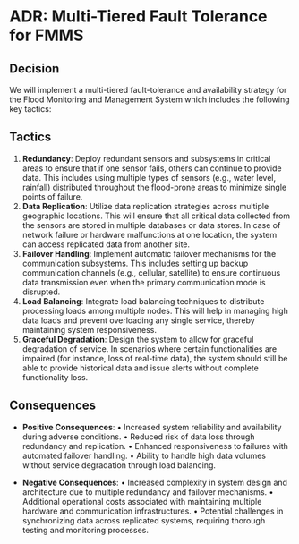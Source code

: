 # ADR: Multi-Tiered Fault Tolerance for FMMS

## Decision
We will implement a multi-tiered fault-tolerance and availability strategy for the Flood Monitoring and Management System which includes the following key tactics:

## Tactics
1. **Redundancy**: Deploy redundant sensors and subsystems in critical areas to ensure that if one sensor fails, others can continue to provide data. This includes using multiple types of sensors (e.g., water level, rainfall) distributed throughout the flood-prone areas to minimize single points of failure.
2. **Data Replication**: Utilize data replication strategies across multiple geographic locations. This will ensure that all critical data collected from the sensors are stored in multiple databases or data stores. In case of network failure or hardware malfunctions at one location, the system can access replicated data from another site.
3. **Failover Handling**: Implement automatic failover mechanisms for the communication subsystems. This includes setting up backup communication channels (e.g., cellular, satellite) to ensure continuous data transmission even when the primary communication mode is disrupted.
4. **Load Balancing**: Integrate load balancing techniques to distribute processing loads among multiple nodes. This will help in managing high data loads and prevent overloading any single service, thereby maintaining system responsiveness.
5. **Graceful Degradation**: Design the system to allow for graceful degradation of service. In scenarios where certain functionalities are impaired (for instance, loss of real-time data), the system should still be able to provide historical data and issue alerts without complete functionality loss.
## Consequences
- **Positive Consequences**: 
•	Increased system reliability and availability during adverse conditions.
•	Reduced risk of data loss through redundancy and replication.
•	Enhanced responsiveness to failures with automated failover handling.
•	Ability to handle high data volumes without service degradation through load balancing.

- **Negative Consequences**:
•	Increased complexity in system design and architecture due to multiple redundancy and failover mechanisms.
•	Additional operational costs associated with maintaining multiple hardware and communication infrastructures.
•	Potential challenges in synchronizing data across replicated systems, requiring thorough testing and monitoring processes.

